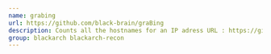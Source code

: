 ```yaml
---
name: grabing
url: https://github.com/black-brain/graBing
description: Counts all the hostnames for an IP adress URL : https://github.
group: blackarch blackarch-recon
---
```

